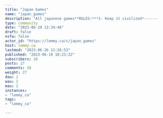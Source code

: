 ```yaml
---
title: "Japan Games" 
name: "japan_games"
description: "All japanese games**RULES:***1- Keep it civilized*-----------------------"
type: community
date: "2023-06-29 12:34:48"
draft: false
nsfw: false
actor_id: "https://lemmy.ca/c/japan_games"
host: lemmy.ca
lastmod: "2023-06-26 12:26:53"
published: "2023-06-19 18:23:22"
subscribers: 10
posts: 27
comments: 10
weight: 27
dau: 1
wau: 2
mau: 2
instances:
- "lemmy_ca"
tags: 
- "lemmy_ca"

---
```

